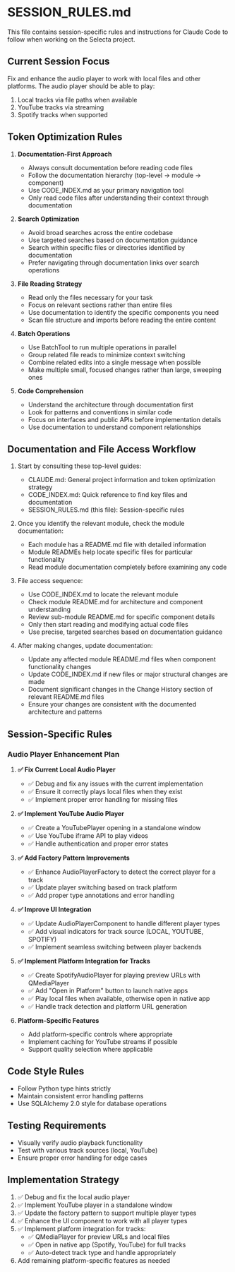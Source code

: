 # SESSION_RULES.md

This file contains session-specific rules and instructions for Claude Code to follow when working on the Selecta project.

## Current Session Focus

Fix and enhance the audio player to work with local files and other platforms. The audio player should be able to play:

1. Local tracks via file paths when available
2. YouTube tracks via streaming
3. Spotify tracks when supported

## Token Optimization Rules

1. **Documentation-First Approach**
   - Always consult documentation before reading code files
   - Follow the documentation hierarchy (top-level → module → component)
   - Use CODE_INDEX.md as your primary navigation tool
   - Only read code files after understanding their context through documentation

2. **Search Optimization**
   - Avoid broad searches across the entire codebase
   - Use targeted searches based on documentation guidance
   - Search within specific files or directories identified by documentation
   - Prefer navigating through documentation links over search operations

3. **File Reading Strategy**
   - Read only the files necessary for your task
   - Focus on relevant sections rather than entire files
   - Use documentation to identify the specific components you need
   - Scan file structure and imports before reading the entire content

4. **Batch Operations**
   - Use BatchTool to run multiple operations in parallel
   - Group related file reads to minimize context switching
   - Combine related edits into a single message when possible
   - Make multiple small, focused changes rather than large, sweeping ones

5. **Code Comprehension**
   - Understand the architecture through documentation first
   - Look for patterns and conventions in similar code
   - Focus on interfaces and public APIs before implementation details
   - Use documentation to understand component relationships

## Documentation and File Access Workflow

1. Start by consulting these top-level guides:
   - CLAUDE.md: General project information and token optimization strategy
   - CODE_INDEX.md: Quick reference to find key files and documentation
   - SESSION_RULES.md (this file): Session-specific rules

2. Once you identify the relevant module, check the module documentation:
   - Each module has a README.md file with detailed information
   - Module READMEs help locate specific files for particular functionality
   - Read module documentation completely before examining any code

3. File access sequence:
   - Use CODE_INDEX.md to locate the relevant module
   - Check module README.md for architecture and component understanding
   - Review sub-module README.md for specific component details
   - Only then start reading and modifying actual code files
   - Use precise, targeted searches based on documentation guidance

4. After making changes, update documentation:
   - Update any affected module README.md files when component functionality changes
   - Update CODE_INDEX.md if new files or major structural changes are made
   - Document significant changes in the Change History section of relevant README.md files
   - Ensure your changes are consistent with the documented architecture and patterns

## Session-Specific Rules

### Audio Player Enhancement Plan

1. **✅ Fix Current Local Audio Player**
   - ✅ Debug and fix any issues with the current implementation
   - ✅ Ensure it correctly plays local files when they exist
   - ✅ Implement proper error handling for missing files

2. **✅ Implement YouTube Audio Player**
   - ✅ Create a YouTubePlayer opening in a standalone window
   - ✅ Use YouTube iframe API to play videos
   - ✅ Handle authentication and proper error states

3. **✅ Add Factory Pattern Improvements**
   - ✅ Enhance AudioPlayerFactory to detect the correct player for a track
   - ✅ Update player switching based on track platform
   - ✅ Add proper type annotations and error handling

4. **✅ Improve UI Integration**
   - ✅ Update AudioPlayerComponent to handle different player types
   - ✅ Add visual indicators for track source (LOCAL, YOUTUBE, SPOTIFY)
   - ✅ Implement seamless switching between player backends

5. **✅ Implement Platform Integration for Tracks**
   - ✅ Create SpotifyAudioPlayer for playing preview URLs with QMediaPlayer
   - ✅ Add "Open in Platform" button to launch native apps
   - ✅ Play local files when available, otherwise open in native app
   - ✅ Handle track detection and platform URL generation

6. **Platform-Specific Features**
   - Add platform-specific controls where appropriate
   - Implement caching for YouTube streams if possible
   - Support quality selection where applicable

## Code Style Rules

- Follow Python type hints strictly
- Maintain consistent error handling patterns
- Use SQLAlchemy 2.0 style for database operations

## Testing Requirements

- Visually verify audio playback functionality
- Test with various track sources (local, YouTube)
- Ensure proper error handling for edge cases

## Implementation Strategy

1. ✅ Debug and fix the local audio player
2. ✅ Implement YouTube player in a standalone window
3. ✅ Update the factory pattern to support multiple player types
4. ✅ Enhance the UI component to work with all player types
5. ✅ Implement platform integration for tracks:
   - ✅ QMediaPlayer for preview URLs and local files
   - ✅ Open in native app (Spotify, YouTube) for full tracks
   - ✅ Auto-detect track type and handle appropriately
6. Add remaining platform-specific features as needed
